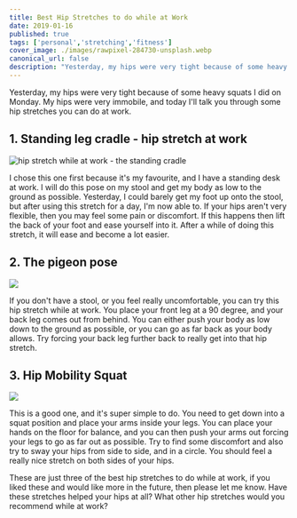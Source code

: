 ```yaml
---
title: Best Hip Stretches to do while at Work
date: 2019-01-16
published: true
tags: ['personal','stretching','fitness']
cover_image: ./images/rawpixel-284730-unsplash.webp
canonical_url: false
description: "Yesterday, my hips were very tight because of some heavy squats I did on Monday. My hips were very immobile, and today I'll talk you through some hip stretches you can do at work."
---
```


Yesterday, my hips were very tight because of some heavy squats I did on Monday. My hips were very immobile, and today I'll talk you through some hip stretches you can do at work.

## 1. Standing leg cradle - hip stretch at work

![hip stretch while at work - the standing cradle](/images/DSC-05611.webp)

I chose this one first because it's my favourite, and I have a standing desk at work. I will do this pose on my stool and get my body as low to the ground as possible. Yesterday, I could barely get my foot up onto the stool, but after using this stretch for a day, I'm now able to. If your hips aren't very flexible, then you may feel some pain or discomfort. If this happens then lift the back of your foot and ease yourself into it. After a while of doing this stretch, it will ease and become a lot easier.

## 2. The pigeon pose

![](/images/yp_282_0141_fnl-sleeping-pigeon-pose-jason-crandell.webp)

If you don't have a stool, or you feel really uncomfortable, you can try this hip stretch while at work. You place your front leg at a 90 degree, and your back leg comes out from behind. You can either push your body as low down to the ground as possible, or you can go as far back as your body allows. Try forcing your back leg further back to really get into that hip stretch.

## 3. Hip Mobility Squat

![](/images/HipMobility-SquatTwist.webp)

This is a good one, and it's super simple to do. You need to get down into a squat position and place your arms inside your legs. You can place your hands on the floor for balance, and you can then push your arms out forcing your legs to go as far out as possible. Try to find some discomfort and also try to sway your hips from side to side, and in a circle. You should feel a really nice stretch on both sides of your hips.

These are just three of the best hip stretches to do while at work, if you liked these and would like more in the future, then please let me know. Have these stretches helped your hips at all? What other hip stretches would you recommend while at work?
